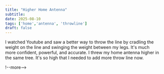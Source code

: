 ```yaml
---
title: "Higher Home Antenna"
subtitle:
date: 2025-08-10
tags: ['home','antenna', 'throwline']
draft: false
---
```


I watched Youtube
and saw a better way
to throw the line
by cradling the weight
on the line
and swinging the weight between my legs.
It's much more confident, powerful, and accurate.
I threw my home antenna higher in the same tree.
It's so high
that I needed to add more throw line now.

!--more-->
